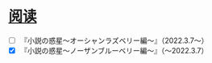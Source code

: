 # [阅读](https://github.com/wjianbo/blog-data/issues/5)

- [ ] 『小説の惑星〜オーシャンラズベリー編～』（2022.3.7〜）
- [x] 『小説の惑星〜ノーザンブルーベリー編～』（～2022.3.7）